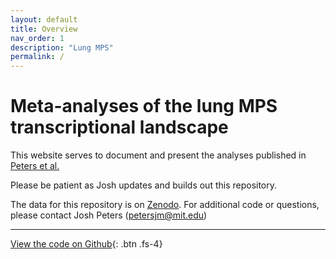 ```yaml
---
layout: default
title: Overview
nav_order: 1
description: "Lung MPS"
permalink: /
---
```


# Meta-analyses of the lung MPS<br>transcriptional landscape<br>

This website serves to document and present the analyses published in [Peters et al.](https://www.biorxiv.org/content/10.1101/2020.08.06.240424v2)

Please be patient as Josh updates and builds out this repository.

The data for this repository is on [Zenodo](https://doi.org/10.5281/zenodo.3894750).
For additional code or questions, please contact Josh Peters ([petersjm@mit.edu](mailto:petersjm@mit.edu))

---
[View the code on Github](https://github.com/joshpeters/lungmps){: .btn .fs-4}
